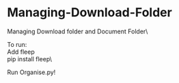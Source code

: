 # Managing-Download-Folder
Managing Download folder and Document Folder\

To run:\
Add fleep\
pip install fleep\

Run Organise.py!


